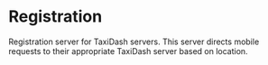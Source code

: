 Registration
============

Registration server for TaxiDash servers. This server directs mobile requests to their appropriate TaxiDash server based on location.
